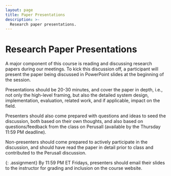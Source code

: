 ```yaml
---
layout: page
title: Paper Presentations
description: >-
  Research paper presentations.
---
```


# Research Paper Presentations

A major component of this course is reading and discussing research
papers during our meetings.  To kick this discussion off, a
participant will present the paper being discussed in PowerPoint
slides at the beginning of the session.

Presentations should be 20-30 minutes, and cover the paper in depth,
i.e., not only the high-level framing, but also the detailed system
design, implementation, evaluation, related work, and if applicable,
impact on the field.

Presenters should also come prepared with questions and ideas to seed
the discussion, both based on their own thoughts, and also based on
questions/feedback from the class on Perusall (available by the
Thursday 11:59 PM deadline).

Non-presenters should come prepared to actively participate in the
discussion, and should have read the paper in detail prior to class
and contributed to the Perusall discussion.

{: .assignment}
By 11:59 PM ET Fridays, presenters should email their slides to the
instructor for grading and inclusion on the course website.
